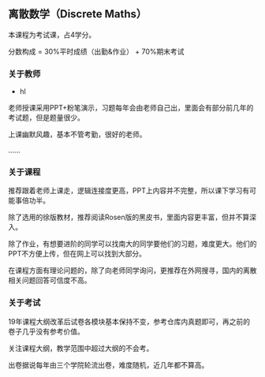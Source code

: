 ## 离散数学（Discrete Maths）

本课程为考试课，占4学分。

分数构成 = 30%平时成绩（出勤&作业） + 70%期末考试

### 关于教师

- hl

老师授课采用PPT+粉笔演示，习题每年会由老师自己出，里面会有部分前几年的考试题，但是题量很少。

上课幽默风趣，基本不管考勤，很好的老师。

......



### 关于课程

推荐跟着老师上课走，逻辑连接度更高，PPT上内容并不完整，所以课下学习有可能事倍功半。

除了选用的徐版教材，推荐阅读Rosen版的黑皮书，里面内容更丰富，但并不算深入。

除了作业，有想要进阶的同学可以找南大的同学要他们的习题，难度更大。他们的PPT不方便上传，但在网上可以找到大部分。

在课程方面有理论问题的，除了向老师同学询问，更推荐在外网搜寻，国内的离散相关问题回答可信度不高。



### 关于考试

19年课程大纲改革后试卷各模块基本保持不变，参考仓库内真题即可，再之前的卷子几乎没有参考价值。

关注课程大纲，教学范围中超过大纲的不会考。

出卷据说每年由三个学院轮流出卷，难度随机，近几年都不算高。